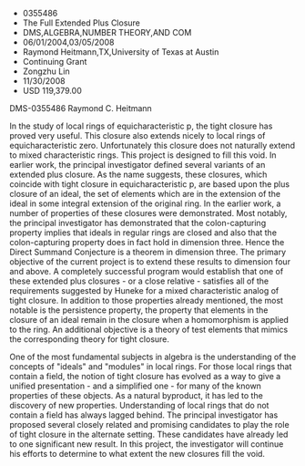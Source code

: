 
* 0355486
* The Full Extended Plus Closure
* DMS,ALGEBRA,NUMBER THEORY,AND COM
* 06/01/2004,03/05/2008
* Raymond Heitmann,TX,University of Texas at Austin
* Continuing Grant
* Zongzhu Lin
* 11/30/2008
* USD 119,379.00

DMS-0355486 Raymond C. Heitmann

In the study of local rings of equicharacteristic p, the tight closure has
proved very useful. This closure also extends nicely to local rings of
equicharacteristic zero. Unfortunately this closure does not naturally extend to
mixed characteristic rings. This project is designed to fill this void. In
earlier work, the principal investigator defined several variants of an extended
plus closure. As the name suggests, these closures, which coincide with tight
closure in equicharacteristic p, are based upon the plus closure of an ideal,
the set of elements which are in the extension of the ideal in some integral
extension of the original ring. In the earlier work, a number of properties of
these closures were demonstrated. Most notably, the principal investigator has
demonstrated that the colon-capturing property implies that ideals in regular
rings are closed and also that the colon-capturing property does in fact hold in
dimension three. Hence the Direct Summand Conjecture is a theorem in dimension
three. The primary objective of the current project is to extend these results
to dimension four and above. A completely successful program would establish
that one of these extended plus closures - or a close relative - satisfies all
of the requirements suggested by Huneke for a mixed characteristic analog of
tight closure. In addition to those properties already mentioned, the most
notable is the persistence property, the property that elements in the closure
of an ideal remain in the closure when a homomorphism is applied to the ring. An
additional objective is a theory of test elements that mimics the corresponding
theory for tight closure.

One of the most fundamental subjects in algebra is the understanding of the
concepts of "ideals" and "modules" in local rings. For those local rings that
contain a field, the notion of tight closure has evolved as a way to give a
unified presentation - and a simplified one - for many of the known properties
of these objects. As a natural byproduct, it has led to the discovery of new
properties. Understanding of local rings that do not contain a field has always
lagged behind. The principal investigator has proposed several closely related
and promising candidates to play the role of tight closure in the alternate
setting. These candidates have already led to one significant new result. In
this project, the investigator will continue his efforts to determine to what
extent the new closures fill the void.
